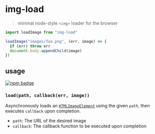 # img-load
> minimal node-style `<img>` loader for the browser

```js
import loadImage from "img-load"

loadImage("images/foo.png", (err, image) => {
  if (err) throw err
  document.body.appendChild(image)
})
```

## usage
[![npm badge]][npm package]

### `load(path, callback(err, image))`
Asynchronously loads an [`HTMLImageElement`](https://developer.mozilla.org/en-US/docs/Web/API/HTMLImageElement/Image) using the given `path`, then executes `callback` upon completion.

* `path`: The URL of the desired image
* `callback`: The callback function to be executed upon completion

[npm package]: https://www.npmjs.com/package/img-load
[npm badge]:   https://nodei.co/npm/img-load.png?mini
